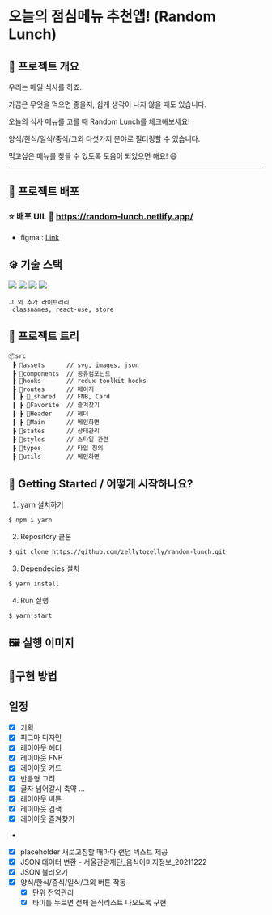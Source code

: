 # 오늘의 점심메뉴 추천앱! (Random Lunch)






## 📜 프로젝트 개요
우리는 매일 식사를 하죠. 

가끔은 무엇을 먹으면 좋을지, 쉽게 생각이 나지 않을 때도 있습니다.

오늘의 식사 메뉴를 고를 때 Random Lunch를 체크해보세요!

양식/한식/일식/중식/그외 다섯가지 분야로 필터링할 수 있습니다. 

먹고싶은 메뉴를 찾을 수 있도록 도움이 되었으면 해요! 😄

---
## 🔗 프로젝트 배포
### ⭐ 배포 UIL 🔗 https://random-lunch.netlify.app/

- figma : [Link](https://www.figma.com/file/lzQvxqmcmD7nS4go5pmobA/%EC%98%A4%EB%8A%98%EC%9D%98-%EB%A9%94%EB%89%B4?node-id=0%3A1)

## ⚙ 기술 스택
  <img src="https://img.shields.io/badge/TypeScript-v4.4.2-blue"/>
  <img src="https://img.shields.io/badge/React-v18.1.0-blue"/>
  <img src="https://img.shields.io/badge/Redux/toolkit-v1.8.1-blue"/>
  <img src="https://img.shields.io/badge/React Router Dom-v6.3.0-blue"/>

```
그 외 추가 라이브러리
 classnames, react-use, store
```

## 🎄 프로젝트 트리

```
📦src
 ┣ 📂assets      // svg, images, json
 ┣ 📂components  // 공유컴포넌트
 ┣ 📂hooks       // redux toolkit hooks
 ┣ 📂routes      // 페이지
 ┃ ┣ 📂_shared   // FNB, Card
 ┃ ┣ 📂Favorite  // 즐겨찾기 
 ┃ ┣ 📂Header    // 헤더
 ┃ ┣ 📂Main      // 메인화면
 ┣ 📂states      // 상태관리     
 ┣ 📂styles      // 스타일 관련
 ┣ 📂types       // 타입 정의
 ┣ 📂utils       // 메인화면

```
## 📍 Getting Started / 어떻게 시작하나요?

1. yarn 설치하기
```sh
$ npm i yarn
```

2. Repository 클론
```sh
$ git clone https://github.com/zellytozelly/random-lunch.git
```

3. Dependecies 설치
```sh
$ yarn install
```

4. Run 실행
```sh
$ yarn start
```

## 🖼 실행 이미지

## 🔧구현 방법


## 일정

- [X] 기획
- [X] 피그마 디자인
- [X] 레이아웃 헤더
- [X] 레이아웃 FNB
- [X] 레이아웃 카드
- [X] 반응형 고려
- [X] 글자 넘어갈시 축약 ... 
- [X] 레이아웃 버튼
- [X] 레이아웃 검색
- [X] 레이아웃 즐겨찾기
- 
- [X] placeholder 새로고침할 때마다 랜덤 텍스트 제공
- [X] JSON 데이터 변환 - 서울관광재단_음식이미지정보_20211222
- [X] JSON 불러오기
- [X] 양식/한식/중식/일식/그외 버튼 작동 
  - [X] 단위 전역관리
  - [X] 타이틀 누르면 전체 음식리스트 나오도록 구현

